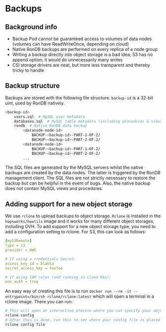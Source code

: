 # Backups

## Background info

- Backup Pod cannot be guaranteed access to volumes of data nodes (volumes can have ReadWriteOnce, depending on cloud)
- Native RonDB backups are performed on every replica of a node group
- Writing a backup directly into object storage is a bad idea; S3 has no append option; it would do unnecessarily many writes
- CSI storage drivers are neat, but more less transparent and thereby tricky to handle

## Backup structure

Backups are stored with the following file structure. `backup-id` is a 32-bit uint, used by RonDB natively.

```bash
<backup-id>
    users.sql  # MySQL user metadata
    databases.sql  # MySQL table metadata (including procedures & views)
    rondb  # Native RonDB data backup
        <datanode-node-id>
            BACKUP-<backup-id>-PART-1-OF-2/
            BACKUP-<backup-id>-PART-2-OF-2/
        <datanode-node-id>
            BACKUP-<backup-id>-PART-1-OF-2/
            BACKUP-<backup-id>-PART-2-OF-2/
        ...
```

The SQL files are generated by the MySQL servers whilst the native backups are created by the data nodes. The latter is triggered by the RonDB management client. The SQL files are not strictly necessary to restore the backup but can be helpful in the event of bugs. Also, the native backup does not contain MySQL views and procedures.

## Adding support for a new object storage

We use `rclone` to upload backups to object storage. `Rclone` is installed in the `hopsworks/hwutils` image and it works for many different object storages, including OVH. To add support for a new object storage type, you need to add a configuration setting to rclone. For S3, this can look as follows:

```yaml
[myS3Remote]
type = s3
provider = AWS

# If using a credentials Secret:
access_key_id = blabla
secret_access_key = foofoo

# If using IAM roles (and running in cloud K8s):
env_auth = true
```

An easy way of creating this file is to run `docker run --rm -it --entrypoint=/bin/sh rclone/rclone:latest` which will open a terminal in a rclone image. There you can run:

```bash
# This will open an interactive process where you can specify your object storage 
rclone config
# After this is done, run this to see where your config file is placed
rclone config file
```
